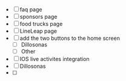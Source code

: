 - [ ] faq page
- [ ] sponsors page
- [ ] food trucks page
- [ ] LineLeap page
- [ ] add the two buttons to the home screen
  - [ ] Dillosonas
  - [ ] Other
- [ ] IOS live activites integration
- [ ] Dillosonas
- [ ]
